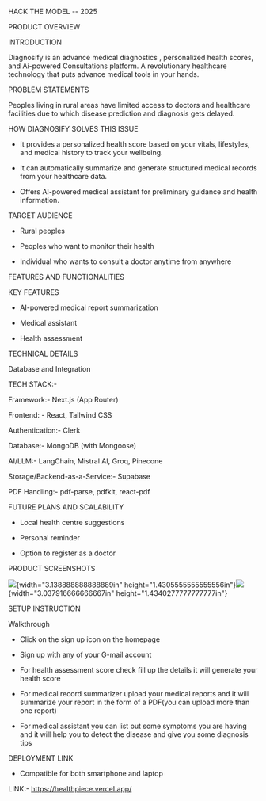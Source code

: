 HACK THE MODEL -- 2025

PRODUCT OVERVIEW

INTRODUCTION

Diagnosify is an advance medical diagnostics , personalized health
scores, and Ai-powered Consultations platform. A revolutionary
healthcare technology that puts advance medical tools in your hands.

PROBLEM STATEMENTS

Peoples living in rural areas have limited access to doctors and
healthcare facilities due to which disease prediction and diagnosis gets
delayed.

HOW DIAGNOSIFY SOLVES THIS ISSUE

-   It provides a personalized health score based on your vitals,
    lifestyles, and medical history to track your wellbeing.

-   It can automatically summarize and generate structured medical
    records from your healthcare data.

-   Offers AI-powered medical assistant for preliminary guidance and
    health information.

TARGET AUDIENCE

-   Rural peoples

-   Peoples who want to monitor their health

-   Individual who wants to consult a doctor anytime from anywhere

FEATURES AND FUNCTIONALITIES

KEY FEATURES

-   AI-powered medical report summarization

-   Medical assistant

-   Health assessment

TECHNICAL DETAILS

Database and Integration

TECH STACK:-

Framework:- Next.js (App Router)

Frontend: - React, Tailwind CSS

Authentication:- Clerk

Database:- MongoDB (with Mongoose)

AI/LLM:- LangChain, Mistral AI, Groq, Pinecone

Storage/Backend-as-a-Service:- Supabase

PDF Handling:- pdf-parse, pdfkit, react-pdf

FUTURE PLANS AND SCALABILITY

-   Local health centre suggestions

-   Personal reminder

-   Option to register as a doctor

PRODUCT SCREENSHOTS

![](./image1.png){width="3.138888888888889in"
height="1.4305555555555556in"}![](./image2.png){width="3.037916666666667in"
height="1.4340277777777777in"}

SETUP INSTRUCTION

Walkthrough

-   Click on the sign up icon on the homepage

-   Sign up with any of your G-mail account

-   For health assessment score check fill up the details it will
    generate your health score

-   For medical record summarizer upload your medical reports and it
    will summarize your report in the form of a PDF(you can upload more
    than one report)

-   For medical assistant you can list out some symptoms you are having
    and it will help you to detect the disease and give you some
    diagnosis tips

DEPLOYMENT LINK

-   Compatible for both smartphone and laptop

LINK:- https://healthpiece.vercel.app/
